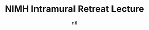---
title: "NIMH Intramural Retreat Lecture"
project_id: 
date: nil
conference_id: ""
presenters:
   - peter_bandettini
summary: "NIMH Intramural Retreat Lecture"
file: /assets/presentations/
filename: 
layout: presentation
---